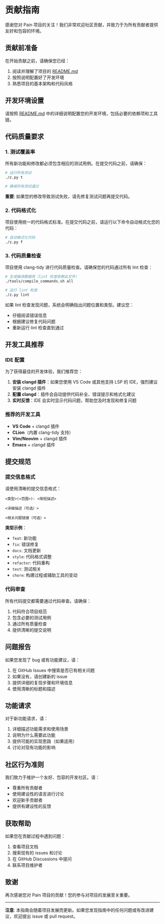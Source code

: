 # 贡献指南

感谢您对 Pain 项目的关注！我们非常欢迎社区贡献，并致力于为所有贡献者提供友好和包容的环境。

## 贡献前准备

在开始贡献之前，请确保您已经：

1. 阅读并理解了项目的 [README.md](https://github.com/ivanallen/pain/blob/main/README.md)
2. 按照说明配置好了开发环境
3. 熟悉项目的基本架构和代码风格

## 开发环境设置

请按照 [README.md](https://github.com/ivanallen/pain/blob/main/README.md) 中的详细说明配置您的开发环境，包括必要的依赖项和工具链。

## 代码质量要求

### 1. 测试覆盖率

所有新功能和修改都必须包含相应的测试用例。在提交代码之前，请确保：

```bash
# 运行所有测试
./z.py t

# 确保所有测试通过
```

**重要**: 如果您的修改导致测试失败，请先修复测试问题再提交代码。

### 2. 代码格式化

项目使用统一的代码格式标准。在提交代码之前，请运行以下命令自动格式化您的代码：

```bash
# 自动格式化代码
./z.py f
```

### 3. 代码质量检查

项目使用 clang-tidy 进行代码质量检查。请确保您的代码通过所有 lint 检查：

```bash
# 生成编译数据库（lint 检查依赖此文件）
./tools/compile_commands.sh all

# 运行 lint 检查
./z.py lint
```

如果 lint 检查发现问题，系统会明确指出问题位置和类型。建议您：

- 仔细阅读错误信息
- 根据建议修复代码问题
- 重新运行 lint 检查直到通过

## 开发工具推荐

### IDE 配置

为了获得最佳的开发体验，我们推荐您：

1. **安装 clangd 插件**：如果您使用 VS Code 或其他支持 LSP 的 IDE，强烈建议安装 clangd 插件
2. **配置 clangd**：插件会自动提供代码补全、错误提示和格式化建议
3. **实时反馈**：IDE 会实时显示代码问题，帮助您及时发现和修复问题

### 推荐的开发工具

- **VS Code** + clangd 插件
- **CLion**（内置 clang-tidy 支持）
- **Vim/Neovim** + clangd 插件
- **Emacs** + clangd 插件

## 提交规范

### 提交信息格式

请使用清晰的提交信息格式：

```
<类型>(<范围>): <简短描述>

<详细描述（可选）>

<相关问题链接（可选）>
```

**类型示例**：
- `feat`: 新功能
- `fix`: 错误修复
- `docs`: 文档更新
- `style`: 代码格式调整
- `refactor`: 代码重构
- `test`: 测试相关
- `chore`: 构建过程或辅助工具的变动

### 代码审查

所有代码提交都需要通过代码审查。请确保：

1. 代码符合项目规范
2. 包含必要的测试用例
3. 通过所有质量检查
4. 提供清晰的提交说明

## 问题报告

如果您发现了 bug 或有功能建议，请：

1. 在 GitHub Issues 中搜索是否已有相关问题
2. 如果没有，请创建新的 issue
3. 提供详细的复现步骤和环境信息
4. 使用清晰的标题和描述

## 功能请求

对于新功能请求，请：

1. 详细描述功能需求和使用场景
2. 说明为什么需要此功能
3. 提供可能的实现思路（如果适用）
4. 讨论对现有功能的影响

## 社区行为准则

我们致力于维护一个友好、包容的开发社区。请：

- 尊重所有贡献者
- 使用建设性的语言进行讨论
- 欢迎新手贡献者
- 提供有建设性的反馈

## 获取帮助

如果您在贡献过程中遇到问题：

1. 查看项目文档
2. 搜索现有的 issues 和讨论
3. 在 GitHub Discussions 中提问
4. 联系项目维护者

## 致谢

再次感谢您对 Pain 项目的贡献！您的参与对项目的发展至关重要。

---

**注意**: 本指南会随着项目发展而更新。如果您发现指南中的任何问题或有改进建议，欢迎提出 issue 或 pull request。
